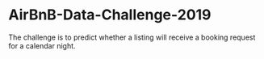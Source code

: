 # AirBnB-Data-Challenge-2019

The challenge is to predict whether a listing will receive a booking request for a calendar night.
